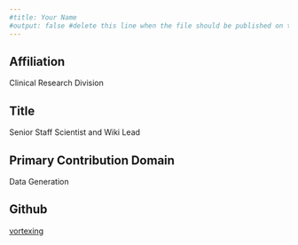 ```yaml
---
#title: Your Name
#output: false #delete this line when the file should be published on the web
---
```

## Affiliation
Clinical Research Division
## Title
Senior Staff Scientist and Wiki Lead
## Primary Contribution Domain
Data Generation
## Github
[vortexing](https://github.com/vortexing)
